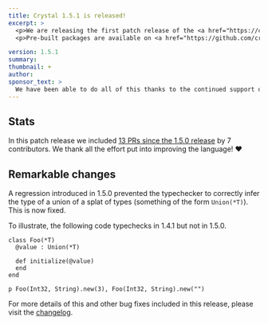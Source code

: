 ```yaml
---
title: Crystal 1.5.1 is released!
excerpt: >
  <p>We are releasing the first patch release of the <a href="https://crystal-lang.org/2022/07/06/1.5.0-released.html" target="_blank">1.5</a> series.</p>
  <p>Pre-built packages are available on <a href="https://github.com/crystal-lang/crystal/releases/tag/1.5.1" target="_blank">GitHub Releases</a> and our official distribution channels. See <a href="https://crystal-lang.org/install/">crystal-lang.org/install</a> for installation instructions.</p>

version: 1.5.1
summary:
thumbnail: +
author:
sponsor_text: >
  We have been able to do all of this thanks to the continued support of <a href="https://www.84codes.com" target="_blank">84 codes</a>, <a href="https://nikolamotor.com/" target="_blank">Nikola Motor Company</a> and every other <a href="/sponsors/">sponsor</a>. To maintain and increase the development pace, donations and sponsorships are essential. <a href="https://opencollective.com/crystal-lang" target="_blank">OpenCollective</a> is available for that. Reach out to <a href="mailto:crystal@manas.tech">crystal@manas.tech</a> if you’d like to become a direct sponsor or find other ways to support Crystal. We thank you in advance!
---
```


## Stats

In this patch release we included [13 PRs since the 1.5.0 release](https://github.com/crystal-lang/crystal/pulls?q=is%3Apr+milestone%3A1.5.1) by 7 contributors. We thank all the effort put into improving the language! ❤️

## Remarkable changes

A regression introduced in 1.5.0 prevented the typechecker to correctly infer the type of a union of a splat of types (something of the form `Union(*T)`). This is now fixed.

To illustrate, the following code typechecks in 1.4.1 but not in 1.5.0.

```crystal
class Foo(*T)
  @value : Union(*T)

  def initialize(@value)
  end
end

p Foo(Int32, String).new(3), Foo(Int32, String).new("")
```

For more details of this and other bug fixes included in this release, please visit the [changelog](https://github.com/crystal-lang/crystal/releases/tag/1.5.1).
